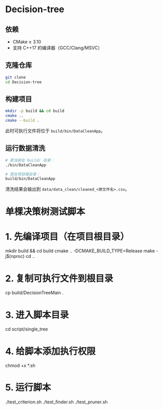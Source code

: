 # Decision-tree


## 依赖

* CMake ≥ 3.10
* 支持 C++17 的编译器（GCC/Clang/MSVC）

## 克隆仓库

```bash
git clone 
cd Decision-tree
```

## 构建项目

```bash
mkdir -p build && cd build
cmake ..
cmake --build .
```

此时可执行文件将位于 `build/bin/DataCleanApp`。

## 运行数据清洗

```bash
# 若当前在 build/ 目录：
./bin/DataCleanApp

# 若在项目根目录：
build/bin/DataCleanApp
```

清洗结果会输出到 `data/data_clean/cleaned_<原文件名>.csv`。

# 单棵决策树测试脚本
# 1. 先编译项目（在项目根目录）
mkdir build && cd build
cmake .. -DCMAKE_BUILD_TYPE=Release
make -j$(nproc)
cd ..

# 2. 复制可执行文件到根目录
cp build/DecisionTreeMain .

# 3. 进入脚本目录
cd script/single_tree

# 4. 给脚本添加执行权限
chmod +x *.sh

# 5. 运行脚本
./test_criterion.sh
./test_finder.sh
./test_pruner.sh
